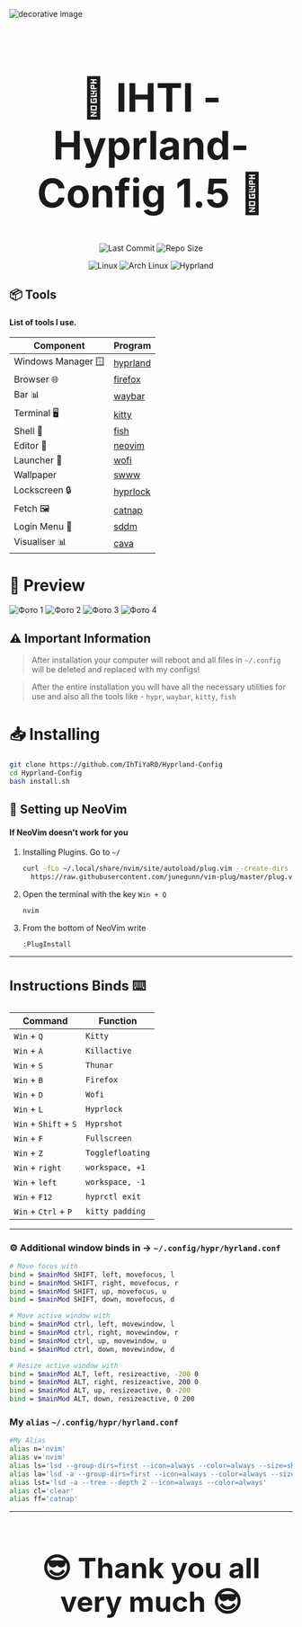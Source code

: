 ![decorative image](https://camo.githubusercontent.com/91cd2f143058a9c8d21ac3d58a70b77e133d24a774fe055ce72a4a366a0f7a1f/68747470733a2f2f692e696d6775722e636f6d2f565a4f796d49662e706e67)

<h1 align="center" style="font-size: 70px; font-weight: bold;">
  💎️ IHTI - Hyprland-Config 1.5 💎️
</h1>
<p align="center">
  <img src="https://img.shields.io/badge/LAST%20COMMIT-July%202025-purple?style=for-the-badge&color=green" alt="Last Commit" />
  <img src="https://img.shields.io/badge/REPO%20SIZE-55%20MiB-gradient?style=for-the-badge&color=ff5733" alt="Repo Size" />
</p>

<p align="center">
  <img src="https://img.shields.io/badge/Linux-black?style=for-the-badge&logo=Linux&logoColor=white" alt="Linux" />
  <img src="https://img.shields.io/badge/Arch-1793D1?style=for-the-badge&logo=ArchLinux&logoColor=white" alt="Arch Linux" />
  <img src="https://img.shields.io/badge/Hyprland-7E42F4?style=for-the-badge&logo=hyprland" alt="Hyprland" />
</p>



## 📦 Tools

#### List of tools I use.


| Component         | Program    |
|-------------------|------------|
| Windows Manager 🪟| [hyprland](https://github.com/hyprwm/Hyprland)  |
| Browser 🌐        | [firefox](https://github.com/topics/firefox-browser) |
| Bar 📊            | [waybar](https://github.com/Alexays/Waybar)      |
| Terminal 🖥️       | [kitty](https://github.com/kovidgoyal/kitty)        |
| Shell 🐚          | [fish](httphttps://github.com/fish-shell/fish-shell) |
| Editor 📝         | [neovim](https://github.com/neovim/neovim)      |
| Launcher 🚀       | [wofi](https://github.com/SimplyCEO/wofi)          |
| Wallpaper         | [swww](https://github.com/SimplyCEO/wofi)          |
| Lockscreen 🔒     | [hyprlock](https://github.com/hyprwm/hyprlock)  |
| Fetch 🖼️          | [catnap](https://github.com/iinsertNameHere/catnip)  |
| Login Menu 🚪     | [sddm](https://github.com/sddm/sddm)          |
| Visualiser 📊     | [cava](https://github.com/karlstav/cava)          |

# 📸️ Preview
![Фото 1](https://files.catbox.moe/dpfzmp.png)
![Фото 2](https://files.catbox.moe/u9q3kh.png)
![Фото 3](https://files.catbox.moe/fz4qm3.png)
![Фото 4](https://files.catbox.moe/ca8q88.png)






## ⚠️ **Important Information**

> After installation your computer will reboot and all files in `~/.config` will be deleted and replaced with my configs!


> After the entire installation you will have all the necessary utilities for use and also all the tools like - `hypr`, `waybar`, `kitty`, `fish` 

# 📥 Installing 

```bash
git clone https://github.com/IhTiYaR0/Hyprland-Config
cd Hyprland-Config
bash install.sh
```




## 📝 Setting up NeoVim

#### If NeoVim doesn't work for you
1. Installing Plugins. Go to `~/`
    ```bash
    curl -fLo ~/.local/share/nvim/site/autoload/plug.vim --create-dirs \
      https://raw.githubusercontent.com/junegunn/vim-plug/master/plug.vim
    ```
2. Open the terminal with the key `Win + Q`
    ```bash
    nvim
    ```
3. From the bottom of NeoVim write
    ```nvim
    :PlugInstall
    ```
---
<h3 style="font-size: 24px; font-weight: bold;">
Instructions Binds ⌨️
</h3>

| Command | Function |
| ------- | -------- |
| `Win` + `Q` | `Kitty` |
| `Win` + `A` | `Killactive` |
| `Win` + `S` | `Thunar` |
| `Win` + `B` | `Firefox` |
| `Win` + `D` | `Wofi` |
| `Win` + `L` | `Hyprlock` |
| `Win` + `Shift` + `S` | `Hyprshot` |
| `Win` + `F` | `Fullscreen` |
| `Win` + `Z` | `Togglefloating` |
| `Win` + `right` | `workspace, +1` |
| `Win` + `left` | `workspace, -1` |
| `Win` + `F12` | `hyprctl exit` |
| `Win` + `Ctrl` + `P` | `kitty padding` |

---

### ⚙️ Additional window binds in  -> `~/.config/hypr/hyrland.conf`
```bash
# Move focus with 
bind = $mainMod SHIFT, left, movefocus, l
bind = $mainMod SHIFT, right, movefocus, r
bind = $mainMod SHIFT, up, movefocus, u
bind = $mainMod SHIFT, down, movefocus, d

# Move active window with 
bind = $mainMod ctrl, left, movewindow, l
bind = $mainMod ctrl, right, movewindow, r
bind = $mainMod ctrl, up, movewindow, u
bind = $mainMod ctrl, down, movewindow, d

# Resize active window with 
bind = $mainMod ALT, left, resizeactive, -200 0
bind = $mainMod ALT, right, resizeactive, 200 0
bind = $mainMod ALT, up, resizeactive, 0 -200
bind = $mainMod ALT, down, resizeactive, 0 200
```

### My `alias` `~/.config/hypr/hyrland.conf`
```bash
#My Alias
alias n='nvim'
alias v='nvim'
alias ls='lsd --group-dirs=first --icon=always --color=always --size=short'
alias la='lsd -a --group-dirs=first --icon=always --color=always --size=short'
alias lst='lsd -a --tree --depth 2 --icon=always --color=always'
alias cl='clear'
alias ff='catnap'
```
---


<h3 align="center" style="font-size: 50px; font-weight: bold;">
 😎️ Thank you all very much 😎️
</h3>